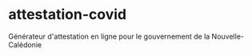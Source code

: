 # attestation-covid
Générateur d'attestation en ligne pour le gouvernement de la Nouvelle-Calédonie
